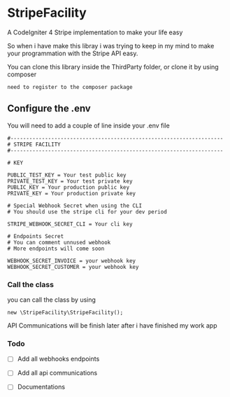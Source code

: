# StripeFacility
A CodeIgniter 4 Stripe implementation to make your life easy

So when i have make this libray i was trying to keep in my mind to make your programmation with the Stripe API easy.

You can clone this library inside the ThirdParty folder, or clone it by using composer

```
need to register to the composer package
```

## Configure the .env

You will need to add a couple of line inside your .env file

```
#--------------------------------------------------------------------
# STRIPE FACILITY
#--------------------------------------------------------------------

# KEY

PUBLIC_TEST_KEY = Your test public key
PRIVATE_TEST_KEY = Your test private key
PUBLIC_KEY = Your production public key
PRIVATE_KEY = Your production private key

# Special Webhook Secret when using the CLI
# You should use the stripe cli for your dev period

STRIPE_WEBHOOK_SECRET_CLI = Your cli key

# Endpoints Secret
# You can comment unnused webhook
# More endpoints will come soon

WEBHOOK_SECRET_INVOICE = your webhook key
WEBHOOK_SECRET_CUSTOMER = your webhook key

```

### Call the class

you can call the class by using

```
new \StripeFacility\StripeFacility();
```

API Communications will be finish later after i have finished my work app

### Todo

- [ ] Add all webhooks endpoints
- [ ] Add all api communications
- [ ] Documentations

